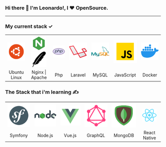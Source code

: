 <h3>Hi there 👋 I'm Leonardo!, I &hearts; OpenSource.</h3>

<hr />

### My current stack &#10003;

<table>
    <th align="center">
        <img src="./assets/images/ubuntu--v1.png"/>
    </th>
    <th align="center">
        <img src="./assets/images/nginx.png"/>
        <img src="./assets/images/maven-ios.png"/>
    </th>
    <th>    
        <img src="./assets/images/php-logo.png"/>
    </th>
    <th>
        <img src="./assets/images/laravel.png" />
    </th>
    <th>
        <img src="./assets/images/mysql-logo.png" />
    </th>
    <th>
        <img src="./assets/images/javascript.png" />
    </th>
    <th>
        <img src="./assets/images/docker.png" />
    </th>
    <tr>
        <td align="center">
            Ubuntu Linux
        </td>
        <td align="center">
            Nginx | Apache
        </td>
        <td align="center">
            Php
        </td>
        <td align="center">
            Laravel
        </td>
         <td align="center">
            MySQL
        </td>
        <td align="center">
            JavaScript
        </td>
        <td align="center">
            Docker
        </td>
    </tr>
</table>

### The Stack that i'm learning &#9997;

<table>
    <th align="center">
        <img src="./assets/images/symfony.png"/>
    </th>
    <th align="center">
        <img src="./assets/images/nodejs.png"/>
    </th>
    <th align="center">
        <img src="./assets/images/vue-js.png"/>
    </th>
    <th align="center">
        <img src="./assets/images/graphql.png" />
    </th>
    <th align="center">
        <img src="./assets/images/mongodb.png"/>
    </th>
    <th align="center">
        <img src="./assets/images/header_logo.svg"/>
    </th>
    <tr>
        <td align="center">
            Symfony
        </td>
        <td align="center">
            Node.js
        </td>
        <td align="center">
            Vue.js
        </td>
        <td align="center">
            GraphQL
        </td>
        <td align="center">
            MongoDB
        </td>
        <td align="center">
            React Native
        </td>
    </tr>
</table>
